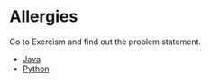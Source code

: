 # Allergies

Go to Exercism and find out the problem statement.

* [Java](https://exercism.org/tracks/java/exercises/allergies)
* [Python](https://exercism.org/tracks/python/exercises/allergies)